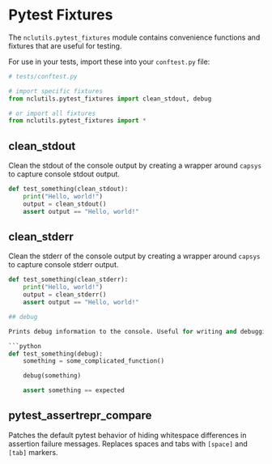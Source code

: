 # Pytest Fixtures

The `nclutils.pytest_fixtures` module contains convenience functions and fixtures that are useful for testing.

For use in your tests, import these into your `conftest.py` file:

```python
# tests/conftest.py

# import specific fixtures
from nclutils.pytest_fixtures import clean_stdout, debug

# or import all fixtures
from nclutils.pytest_fixtures import *
```

## clean_stdout

Clean the stdout of the console output by creating a wrapper around `capsys` to capture console stdout output.

```python
def test_something(clean_stdout):
    print("Hello, world!")
    output = clean_stdout()
    assert output == "Hello, world!"
```

## clean_stderr

Clean the stderr of the console output by creating a wrapper around `capsys` to capture console stderr output.

````python
def test_something(clean_stderr):
    print("Hello, world!")
    output = clean_stderr()
    assert output == "Hello, world!"

## debug

Prints debug information to the console. Useful for writing and debugging tests.

```python
def test_something(debug):
    something = some_complicated_function()

    debug(something)

    assert something == expected
````

## pytest_assertrepr_compare

Patches the default pytest behavior of hiding whitespace differences in assertion failure messages. Replaces spaces and tabs with `[space]` and `[tab]` markers.
